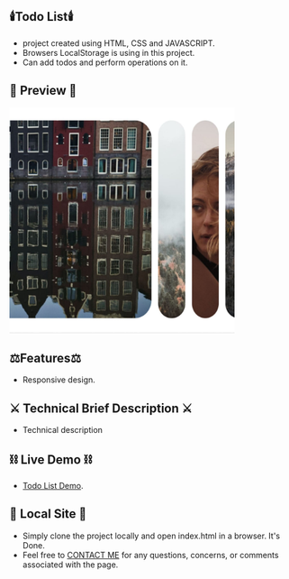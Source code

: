 ## :candle:Todo List:candle:

- project created using HTML, CSS and JAVASCRIPT.
- Browsers LocalStorage is using in this project.
- Can add todos and perform operations on it.

## 🌱 Preview 🌱

<img src="https://raw.githubusercontent.com/Chavda2772/card-expanding/main/images/Expanding_cards-min.jpg" alt="Card Exapnd Image" width="400" height="400" />

## :balance_scale:Features:balance_scale:

- Responsive design.

## :crossed_swords: Technical Brief Description :crossed_swords:

- Technical description

## :chains: Live Demo :chains:

- [Todo List Demo](https://maheshchavda.ml/projects/todoList/index.html).

## 💬 Local Site 💬

- Simply clone the project locally and open index.html in a browser. It's Done.
- Feel free to <a href="mailto:Chavdamahesh2772@gmail.com">CONTACT ME</a> for any questions, concerns, or comments associated with the page.
